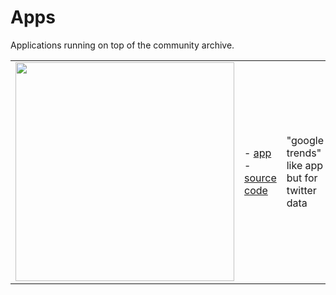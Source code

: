 # Apps

Applications running on top of the community archive.

|  | | |
| ------------- | ------------- | ------------- |
| <a href="https://labs-community-archive.streamlit.app/"><img src="https://github.com/user-attachments/assets/39269a8e-e675-4040-9b71-f04c811ca304" width="350" /></a>  | - [app](https://labs-community-archive.streamlit.app/) <br/> - [source code](https://github.com/TheExGenesis/community-archive-apps/tree/main) | "google trends" like app but for twitter data
